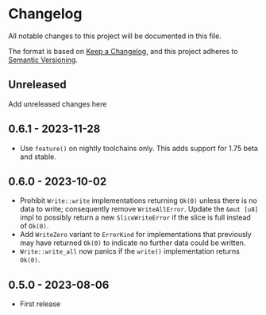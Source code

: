 # Changelog

All notable changes to this project will be documented in this file.

The format is based on [Keep a Changelog](https://keepachangelog.com/en/1.0.0/),
and this project adheres to [Semantic Versioning](https://semver.org/spec/v2.0.0.html).

## Unreleased

Add unreleased changes here

## 0.6.1 - 2023-11-28

- Use `feature()` on nightly toolchains only. This adds support for 1.75 beta and stable.

## 0.6.0 - 2023-10-02

- Prohibit `Write::write` implementations returning `Ok(0)` unless there is no
  data to write; consequently remove `WriteAllError`.
  Update the `&mut [u8]` impl to possibly return
  a new `SliceWriteError` if the slice is full instead of `Ok(0)`.
- Add `WriteZero` variant to `ErrorKind` for implementations that previously
  may have returned `Ok(0)` to indicate no further data could be written.
- `Write::write_all` now panics if the `write()` implementation returns `Ok(0)`.

## 0.5.0 - 2023-08-06

- First release
